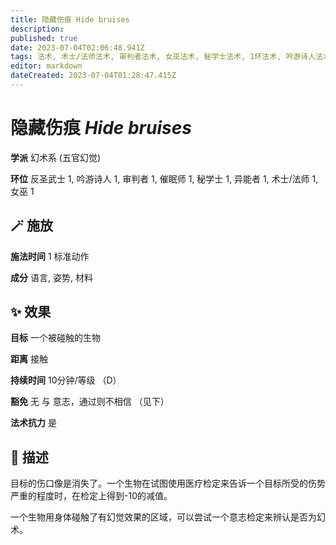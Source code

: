 ```yaml
---
title: 隐藏伤痕 Hide bruises
description: 
published: true
date: 2023-07-04T02:06:48.941Z
tags: 法术, 术士/法师法术, 审判者法术, 女巫法术, 秘学士法术, 1环法术, 吟游诗人法术, 异能者法术, 催眠师法术, 反圣武士法术, 幻术系, 五官幻觉
editor: markdown
dateCreated: 2023-07-04T01:28:47.415Z
---
```


# **隐藏伤痕** *Hide bruises*

**学派** 幻术系 (五官幻觉) 

**环位** 反圣武士 1, 吟游诗人 1, 审判者 1, 催眠师 1, 秘学士 1, 异能者 1, 术士/法师 1, 女巫 1

## 🪄 施放

**施法时间** 1 标准动作

**成分** 语言, 姿势, 材料

## ✨ 效果 

**目标** 一个被碰触的生物 

**距离** 接触  

**持续时间** 10分钟/等级 （D） 

**豁免** 无 与 意志，通过则不相信 （见下）

**法术抗力** 是

## 📖 描述

目标的伤口像是消失了。一个生物在试图使用医疗检定来告诉一个目标所受的伤势严重的程度时，在检定上得到-10的减值。

一个生物用身体碰触了有幻觉效果的区域，可以尝试一个意志检定来辨认是否为幻术。
    
